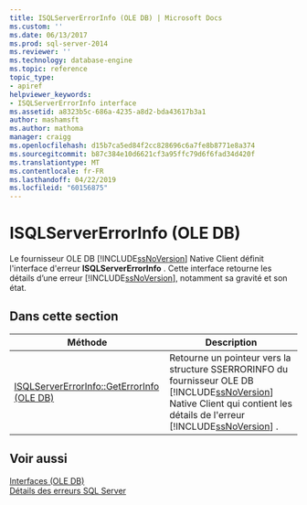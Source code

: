 ```yaml
---
title: ISQLServerErrorInfo (OLE DB) | Microsoft Docs
ms.custom: ''
ms.date: 06/13/2017
ms.prod: sql-server-2014
ms.reviewer: ''
ms.technology: database-engine
ms.topic: reference
topic_type:
- apiref
helpviewer_keywords:
- ISQLServerErrorInfo interface
ms.assetid: a8323b5c-686a-4235-a8d2-bda43617b3a1
author: mashamsft
ms.author: mathoma
manager: craigg
ms.openlocfilehash: d15b7ca5ed84f2cc828696c6a7fe8b8771e8a374
ms.sourcegitcommit: b87c384e10d6621cf3a95ffc79d6f6fad34d420f
ms.translationtype: MT
ms.contentlocale: fr-FR
ms.lasthandoff: 04/22/2019
ms.locfileid: "60156875"
---
```

# <a name="isqlservererrorinfo-ole-db"></a>ISQLServerErrorInfo (OLE DB)
  Le fournisseur OLE DB [!INCLUDE[ssNoVersion](../../includes/ssnoversion-md.md)] Native Client définit l'interface d'erreur **ISQLServerErrorInfo** . Cette interface retourne les détails d’une erreur [!INCLUDE[ssNoVersion](../../includes/ssnoversion-md.md)], notamment sa gravité et son état.  
  
## <a name="in-this-section"></a>Dans cette section  
  
|Méthode|Description|  
|------------|-----------------|  
|[ISQLServerErrorInfo::GetErrorInfo &#40;OLE DB&#41;](../../relational-databases/native-client-ole-db-interfaces/isqlservererrorinfo-geterrorinfo-ole-db.md)|Retourne un pointeur vers la structure SSERRORINFO du fournisseur OLE DB [!INCLUDE[ssNoVersion](../../includes/ssnoversion-md.md)] Native Client qui contient les détails de l'erreur [!INCLUDE[ssNoVersion](../../includes/ssnoversion-md.md)] .|  
  
## <a name="see-also"></a>Voir aussi  
 [Interfaces &#40;OLE DB&#41;](../../../2014/database-engine/dev-guide/interfaces-ole-db.md)   
 [Détails des erreurs SQL Server](../../relational-databases/native-client-ole-db-errors/sql-server-error-detail.md)  
  
  
